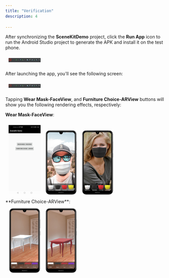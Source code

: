 ```yaml
---
title: "Verification"
description: 4

---
```


After synchronizing the **SceneKitDemo** project, click the **Run App** icon to run the Android Studio project to generate the APK and install it on the test phone.

<div style="padding: 5px">
    <img style="width: 100.00px ; padding: 5px" src="https://raw.githubusercontent.com/ZehraYilmaz/gh-pages-scenekitcodelab/main/assets/scenekit_codelab_doc_ss_3.png">
</div>

After launching the app, you'll see the following screen:

<div style="padding: 5px">
    <img style="width: 100.00px ; padding: 5px" src="https://raw.githubusercontent.com/ZehraYilmaz/gh-pages-scenekitcodelab/main/assets/scenekit_codelab_doc_ss_3.png"></div>

Tapping **Wear Mask-FaceView**, and **Furniture Choice-ARView** buttons will show you the following rendering effects, respectively:

**Wear Mask-FaceView**:

<div style="padding: 5px">
    <img style="width: 100.00px ; padding: 5px" src="https://raw.githubusercontent.com/ZehraYilmaz/gh-pages-scenekitcodelab/main/assets/scene_kit_codelab_app_ss_1.jpg">
    <img style="width: 100.00px ; padding: 5px" src="https://raw.githubusercontent.com/ZehraYilmaz/gh-pages-scenekitcodelab/main/assets/scene_kit_codelab_app_ss_2.png">
    <img style="width: 100.00px ; padding: 5px" src="https://raw.githubusercontent.com/ZehraYilmaz/gh-pages-scenekitcodelab/main/assets/scene_kit_codelab_app_ss_3.png">
</div>
**Furniture Choice-ARView**:

<div style="padding: 5px"> 
    <img style="width: 100.00px ; padding: 5px" src="https://raw.githubusercontent.com/ZehraYilmaz/gh-pages-scenekitcodelab/main/assets/scene_kit_codelab_app_ss_4.png">
    <img style="width: 100.00px ; padding: 5px" src="https://raw.githubusercontent.com/ZehraYilmaz/gh-pages-scenekitcodelab/main/assets/scene_kit_codelab_app_ss_5.png">
</div>